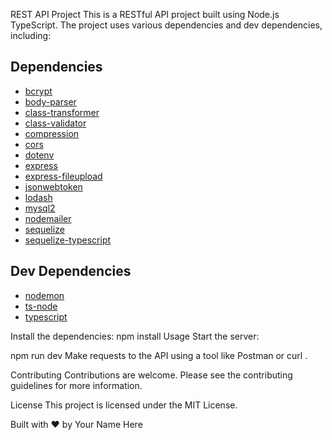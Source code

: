 REST API Project
This is a RESTful API project built using Node.js TypeScript. The project uses various dependencies and dev dependencies, including:

## Dependencies
- [bcrypt](https://www.npmjs.com/package/bcrypt)
- [body-parser](https://www.npmjs.com/package/body-parser)
- [class-transformer](https://www.npmjs.com/package/class-transformer)
- [class-validator](https://www.npmjs.com/package/class-validator)
- [compression](https://www.npmjs.com/package/compression)
- [cors](https://www.npmjs.com/package/cors)
- [dotenv](https://www.npmjs.com/package/dotenv)
- [express](https://www.npmjs.com/package/express)
- [express-fileupload](https://www.npmjs.com/package/express-fileupload)
- [jsonwebtoken](https://www.npmjs.com/package/jsonwebtoken)
- [lodash](https://www.npmjs.com/package/lodash)
- [mysql2](https://www.npmjs.com/package/mysql2)
- [nodemailer](https://www.npmjs.com/package/nodemailer)
- [sequelize](https://www.npmjs.com/package/sequelize)
- [sequelize-typescript](https://www.npmjs.com/package/sequelize-typescript)

## Dev Dependencies
- [nodemon](https://www.npmjs.com/package/nodemon)
- [ts-node](https://www.npmjs.com/package/ts-node)
- [typescript](https://www.npmjs.com/package/typescript)

Install the dependencies:
npm install
Usage
Start the server:

npm run dev
Make requests to the API using a tool like Postman or 
curl
.

Contributing
Contributions are welcome. Please see the contributing guidelines for more information.

License
This project is licensed under the MIT License.

Built with ❤️ by Your Name Here
